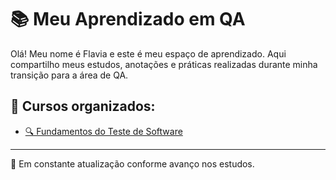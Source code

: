 # 📚 Meu Aprendizado em QA

Olá! Meu nome é Flavia e este é meu espaço de aprendizado. Aqui compartilho meus estudos, anotações e práticas realizadas durante minha transição para a área de QA.

## 🧭 Cursos organizados:

- [🔍 Fundamentos do Teste de Software](./fundamentos-teste-software/README.md)

---

📌 Em constante atualização conforme avanço nos estudos.
